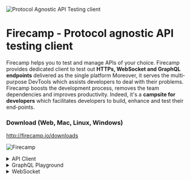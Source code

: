 
![Protocol Agnostic API Testing client](https://user-images.githubusercontent.com/5078921/66629286-ebc15200-ec1e-11e9-9e59-d4936771f1ba.png)

# Firecamp - Protocol agnostic API testing client
Firecamp helps you to test and manage APIs of your choice. Firecamp provides dedicated client to test out **HTTPs, WebSocket and GraphQL endpoints** delivered as the single platform
Moreover, it serves the multi-purpose DevTools which assists developers to deal with their problems. Firecamp boosts the development process, removes the team dependencies and improves productivity. Indeed, it's a **campsite for developers** which facilitates developers to build, enhance and test their end-points.

### Download (Web, Mac, Linux, Windows)

http://firecamp.io/downloads

![Firecamp](https://user-images.githubusercontent.com/5078921/65707952-28337080-e0ab-11e9-87c9-6d46796ad6cc.png "A campsite for developers")


<details>
  <summary>API Client</summary>

![Firecamp](https://user-images.githubusercontent.com/5078921/65705828-cec94280-e0a6-11e9-9f11-98f8532c8501.png "A campsite for developers")
</details>

<details>
  <summary>GraphQL Playground </summary>
  
![Firecamp](https://user-images.githubusercontent.com/5078921/65705410-02579d00-e0a6-11e9-8768-b6d3feb020a9.png "A campsite for developers")
</details>


<details>
  <summary>WebSocket</summary>

![Firecamp](https://user-images.githubusercontent.com/5078921/65705828-cec94280-e0a6-11e9-9f11-98f8532c8501.png "A campsite for developers")
</details>
